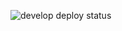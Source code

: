 ![develop deploy status](https://github.com/davidtheblane/KapiPay-Front/actions/workflows/develop_deploy.yml/badge.svg)
